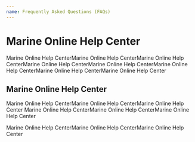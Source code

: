 ```yaml
---
name: Frequently Asked Questions (FAQs)
---
```


# Marine Online Help Center
Marine Online Help CenterMarine Online Help CenterMarine Online Help CenterMarine Online Help CenterMarine Online Help CenterMarine Online Help CenterMarine Online Help CenterMarine Online Help Center

## Marine Online Help Center
Marine Online Help CenterMarine Online Help CenterMarine Online Help Center
Marine Online Help CenterMarine Online Help CenterMarine Online Help Center

Marine Online Help CenterMarine Online Help CenterMarine Online Help Center